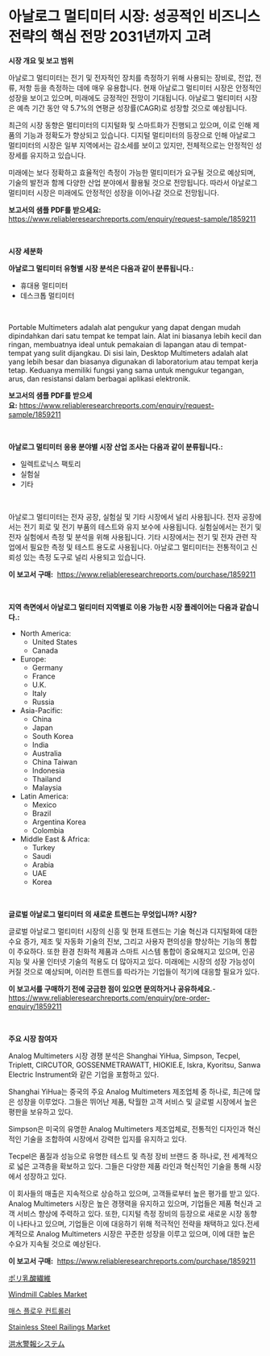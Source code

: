 <p><h1>아날로그 멀티미터 시장: 성공적인 비즈니스 전략의 핵심 전망 2031년까지 고려</h1></p><p><strong>시장 개요 및 보고 범위</strong></p>
<p><p>아날로그 멀티미터는 전기 및 전자적인 장치를 측정하기 위해 사용되는 장비로, 전압, 전류, 저항 등을 측정하는 데에 매우 유용합니다. 현재 아날로그 멀티미터 시장은 안정적인 성장을 보이고 있으며, 미래에도 긍정적인 전망이 기대됩니다. 아날로그 멀티미터 시장은 예측 기간 동안 약 5.7%의 연평균 성장률(CAGR)로 성장할 것으로 예상됩니다.</p><p>최근의 시장 동향은 멀티미터의 디지털화 및 스마트화가 진행되고 있으며, 이로 인해 제품의 기능과 정확도가 향상되고 있습니다. 디지털 멀티미터의 등장으로 인해 아날로그 멀티미터의 시장은 일부 지역에서는 감소세를 보이고 있지만, 전체적으로는 안정적인 성장세를 유지하고 있습니다.</p><p>미래에는 보다 정확하고 효율적인 측정이 가능한 멀티미터가 요구될 것으로 예상되며, 기술의 발전과 함께 다양한 산업 분야에서 활용될 것으로 전망됩니다. 따라서 아날로그 멀티미터 시장은 미래에도 안정적인 성장을 이어나갈 것으로 전망됩니다.</p></p>
<p><strong>보고서의 샘플 PDF를 받으세요:</strong> <a href="https://www.reliableresearchreports.com/enquiry/request-sample/1859211">https://www.reliableresearchreports.com/enquiry/request-sample/1859211</a></p>
<p>&nbsp;</p>
<p><strong>시장 세분화</strong></p>
<p><strong>아날로그 멀티미터 유형별 시장 분석은 다음과 같이 분류됩니다.:</strong></p>
<p><ul><li>휴대용 멀티미터</li><li>데스크톱 멀티미터</li></ul></p>
<p>&nbsp;</p>
<p><p>Portable Multimeters adalah alat pengukur yang dapat dengan mudah dipindahkan dari satu tempat ke tempat lain. Alat ini biasanya lebih kecil dan ringan, membuatnya ideal untuk pemakaian di lapangan atau di tempat-tempat yang sulit dijangkau. Di sisi lain, Desktop Multimeters adalah alat yang lebih besar dan biasanya digunakan di laboratorium atau tempat kerja tetap. Keduanya memiliki fungsi yang sama untuk mengukur tegangan, arus, dan resistansi dalam berbagai aplikasi elektronik.</p></p>
<p><strong>보고서의 샘플 PDF를 받으세요:</strong>&nbsp;<a href="https://www.reliableresearchreports.com/enquiry/request-sample/1859211">https://www.reliableresearchreports.com/enquiry/request-sample/1859211</a></p>
<p>&nbsp;</p>
<p><strong> 아날로그 멀티미터 응용 분야별 시장 산업 조사는 다음과 같이 분류됩니다.:</strong></p>
<p><ul><li>일렉트로닉스 팩토리</li><li>실험실</li><li>기타</li></ul></p>
<p>&nbsp;</p>
<p><p>아날로그 멀티미터는 전자 공장, 실험실 및 기타 시장에서 널리 사용됩니다. 전자 공장에서는 전기 회로 및 전기 부품의 테스트와 유지 보수에 사용됩니다. 실험실에서는 전기 및 전자 실험에서 측정 및 분석을 위해 사용됩니다. 기타 시장에서는 전기 및 전자 관련 작업에서 필요한 측정 및 테스트 용도로 사용됩니다. 아날로그 멀티미터는 전통적이고 신뢰성 있는 측정 도구로 널리 사용되고 있습니다.</p></p>
<p><strong>이 보고서 구매:</strong>&nbsp; <a href="https://www.reliableresearchreports.com/purchase/1859211">https://www.reliableresearchreports.com/purchase/1859211</a></p>
<p>&nbsp;</p>
<p><strong>지역 측면에서 아날로그 멀티미터 지역별로 이용 가능한 시장 플레이어는 다음과 같습니다.:</strong></p>
<p><ul>
    <li>
        North America:
        <ul>
            <li>United States</li>
            <li>Canada</li>
        </ul>
    </li>
    <li>
        Europe:
        <ul>
            <li>Germany</li>
            <li>France</li>
            <li>U.K.</li>
            <li>Italy</li>
            <li>Russia</li>
        </ul>
    </li>
    <li>
        Asia-Pacific:
        <ul>
            <li>China</li>
            <li>Japan</li>
            <li>South Korea</li>
            <li>India</li>
            <li>Australia</li>
            <li>China Taiwan</li>
            <li>Indonesia</li>
            <li>Thailand</li>
            <li>Malaysia</li>
        </ul>
    </li>
    <li>
        Latin America:
        <ul>
            <li>Mexico</li>
            <li>Brazil</li>
            <li>Argentina Korea</li>
            <li>Colombia</li>
        </ul>
    </li>
    <li>
        Middle East & Africa:
        <ul>
            <li>Turkey</li>
            <li>Saudi</li>
            <li>Arabia</li>
            <li>UAE</li>
            <li>Korea</li>
        </ul>
    </li>
    </ul></p>
<p>&nbsp;</p>
<p><strong>글로벌 아날로그 멀티미터 의 새로운 트렌드는 무엇입니까? 시장?</strong></p>
<p><p>글로벌 아날로그 멀티미터 시장의 신흥 및 현재 트렌드는 기술 혁신과 디지털화에 대한 수요 증가, 제조 및 자동화 기술의 진보, 그리고 사용자 편의성을 향상하는 기능의 통합이 주요하다. 또한 환경 친화적 제품과 스마트 시스템 통합이 중요해지고 있으며, 인공 지능 및 사물 인터넷 기술의 적용도 더 많아지고 있다. 미래에는 시장의 성장 가능성이 커질 것으로 예상되며, 이러한 트렌드를 따라가는 기업들이 적기에 대응할 필요가 있다.</p></p>
<p><strong>이 보고서를 구매하기 전에 궁금한 점이 있으면 문의하거나 공유하세요.</strong>- <a href="https://www.reliableresearchreports.com/enquiry/pre-order-enquiry/1859211">https://www.reliableresearchreports.com/enquiry/pre-order-enquiry/1859211</a></p>
<p>&nbsp;</p>
<p><strong>주요 시장 참여자</strong></p>
<p><p>Analog Multimeters 시장 경쟁 분석은 Shanghai YiHua, Simpson, Tecpel, Triplett, CIRCUTOR, GOSSENMETRAWATT, HIOKIE.E, Iskra, Kyoritsu, Sanwa Electric Instrument와 같은 기업을 포함하고 있다. </p><p>Shanghai YiHua는 중국의 주요 Analog Multimeters 제조업체 중 하나로, 최근에 많은 성장을 이루었다. 그들은 뛰어난 제품, 탁월한 고객 서비스 및 글로벌 시장에서 높은 평판을 보유하고 있다.</p><p>Simpson은 미국의 유명한 Analog Multimeters 제조업체로, 전통적인 디자인과 혁신적인 기술을 조합하여 시장에서 강력한 입지를 유지하고 있다. </p><p>Tecpel은 품질과 성능으로 유명한 테스트 및 측정 장비 브랜드 중 하나로, 전 세계적으로 넓은 고객층을 확보하고 있다. 그들은 다양한 제품 라인과 혁신적인 기술을 통해 시장에서 성장하고 있다.</p><p>이 회사들의 매출은 지속적으로 상승하고 있으며, 고객들로부터 높은 평가를 받고 있다. Analog Multimeters 시장은 높은 경쟁력을 유지하고 있으며, 기업들은 제품 혁신과 고객 서비스 향상에 주력하고 있다. 또한, 디지털 측정 장비의 등장으로 새로운 시장 동향이 나타나고 있으며, 기업들은 이에 대응하기 위해 적극적인 전략을 채택하고 있다.전세계적으로 Analog Multimeters 시장은 꾸준한 성장을 이루고 있으며, 이에 대한 높은 수요가 지속될 것으로 예상된다.</p></p>
<p><strong>이 보고서 구매:</strong>&nbsp;&nbsp;<a href="https://www.reliableresearchreports.com/purchase/1859211">https://www.reliableresearchreports.com/purchase/1859211</a></p>
<p><p><a href="https://github.com/ksxzwxabcuynh011/Market-Research-Report-List-1/blob/main/6828042192383.md">ポリ乳酸繊維</a></p><p><a href="https://mire-aunt-385.notion.site/Windmill-Cables-Market-Size-and-Growth-Market-Segmentation-Regional-and-Country-Breakdowns-and-Ma-34452c2f1e674c5ca0b80a509e1e1798">Windmill Cables Market</a></p><p><a href="https://medium.com/@gabrielblanda5656/%EB%8C%80%EB%9F%89-%ED%9D%90%EB%A6%84-%EC%BB%A8%ED%8A%B8%EB%A1%A4%EB%9F%AC-%EC%8B%9C%EC%9E%A5-%EB%B6%84%EC%84%9D-%EA%B8%80%EB%A1%9C%EB%B2%8C-%EC%82%B0%EC%97%85-%EC%A0%84%EB%A7%9D-%EB%B0%8F-%EC%98%88%EC%B8%A1-2024%EB%85%84%EB%B6%80%ED%84%B0-2031%EB%85%84%EA%B9%8C%EC%A7%80-03705d356a6a">매스 플로우 컨트롤러</a></p><p><a href="https://github.com/mahnoor2003/Market-Research-Report-List-3/blob/main/stainless-steel-railings-market.md">Stainless Steel Railings Market</a></p><p><a href="https://medium.com/@harmonybogan1944/%E6%B4%AA%E6%B0%B4%E8%AD%A6%E5%A0%B1%E3%82%B7%E3%82%B9%E3%83%86%E3%83%A0%E3%81%AE%E3%82%B7%E3%82%A7%E3%82%A2%E3%81%AE%E9%80%B2%E5%8C%96%E3%81%A8%E5%B8%82%E5%A0%B4%E6%88%90%E9%95%B7%E3%83%88%E3%83%AC%E3%83%B3%E3%83%892024%E5%B9%B4%E3%81%8B%E3%82%892031%E5%B9%B4%E3%81%BE%E3%81%A7-6a08e5a4e024">洪水警報システム</a></p></p>
